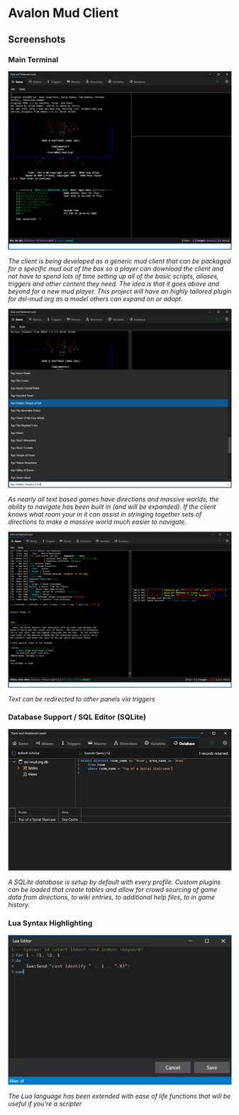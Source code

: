 # Avalon Mud Client

## Screenshots

### Main Terminal

![alt text](images/ClientTerminal.png "Main Terminal")

*The client is being developed as a generic mud client that can be packaged for a specific mud out of the box so a player can download the client and not have to spend lots of time setting up all of the basic scripts, aliases, triggers and other content they need.  The idea is that it goes above and beyond for a new mud player.  This project will have an highly tailored plugin for dsl-mud.org as a model others can expand on or adapt.*

![alt text](images/DirectionsHashCommand.png "Main Terminal")

*As nearly all text based games have directions and massive worlds, the ability to navigate has been built in (and will be expanded).  If the client knows what room your in it can assist in stringing together sets of directions to make a massive world much easier to navigate.*

![alt text](images/ClientTerminal2.png "Main Terminal")

*Text can be redirected to other panels via triggers*

### Database Support / SQL Editor (SQLite)

![alt text](images/Database.png "SQL Editor")

*A SQLite database is setup by default with every profile.  Custom plugins can be loaded that create tables and allow for crowd sourcing of game data from directions, to wiki entries, to additional help files, to in game history.*

### Lua Syntax Highlighting

![alt text](images/LuaEditor.png "Lua Editor")

*The Lua language has been extended with ease of life functions that will be useful if you're a scripter*